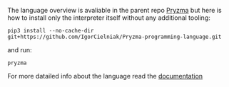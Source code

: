 The language overview is avaliable in the parent repo [Pryzma](https://github.com/IgorCielniak/Pryzma) but here is how to install only the interpreter itself without any additional tooling:

```
pip3 install --no-cache-dir git+https://github.com/IgorCielniak/Pryzma-programming-language.git
```
and run:
```
pryzma
```
For more datailed info about the language read the [documentation](doc.txt)